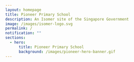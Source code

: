 ```yaml
---
layout: homepage
title: Pioneer Primary School
description: An Isomer site of the Singapore Government
image: /images/isomer-logo.svg
permalink: /
notification: ""
sections:
  - hero:
      title: Pioneer Primary School
      background: /images/pioneer-hero-banner.gif
---
```



